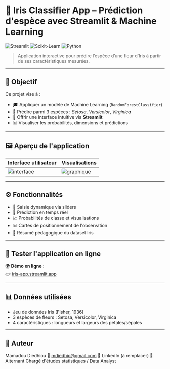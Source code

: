 # 🌸 Iris Classifier App – Prédiction d'espèce avec Streamlit & Machine Learning

![Streamlit](https://img.shields.io/badge/Streamlit-%23FF4B4B?style=flat&logo=streamlit&logoColor=white)
![Scikit-Learn](https://img.shields.io/badge/Scikit--Learn-F7931E?style=flat&logo=scikit-learn&logoColor=white)
![Python](https://img.shields.io/badge/Python-3776AB?style=flat&logo=python&logoColor=white)

> Application interactive pour prédire l’espèce d’une fleur d’Iris à partir de ses caractéristiques mesurées.

---

## 🎯 Objectif

Ce projet vise à :
- 🎓 Appliquer un modèle de Machine Learning (`RandomForestClassifier`)
- 🧪 Prédire parmi 3 espèces : *Setosa*, *Versicolor*, *Virginica*
- 🎨 Offrir une interface intuitive via **Streamlit**
- 📊 Visualiser les probabilités, dimensions et prédictions

---

## 🖼️ Aperçu de l'application

| Interface utilisateur | Visualisations |
|----------------------|----------------|
| ![interface](assets/demo1.png) | ![graphique](assets/demo2.png) |

---

## ⚙️ Fonctionnalités

- 🔘 Saisie dynamique via sliders
- 🧠 Prédiction en temps réel
- 📈 Probabilités de classe et visualisations
- 📊 Cartes de positionnement de l'observation
- 🧾 Résumé pédagogique du dataset Iris

---

## 🚀 Tester l'application en ligne

🌍 **Démo en ligne** :  
👉 [iris-app.streamlit.app](https://iris-app-app-sx5f32q7vg4vrnmhxrx3zk.streamlit.app/)

---

## 📊 Données utilisées

- Jeu de données Iris (Fisher, 1936)
- 3 espèces de fleurs : Setosa, Versicolor, Virginica
- 4 caractéristiques : longueurs et largeurs des pétales/sépales

---

## 👤 Auteur

Mamadou Diedhiou
📧 mdiedhio@gmail.com
🔗 LinkedIn (à remplacer)
💼 Alternant Chargé d'études statistiques / Data Analyst
